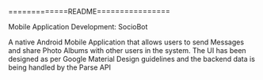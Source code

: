 =============README================

Mobile Application Development: SocioBot

A native Android Mobile Application that allows users to send Messages and share Photo Albums with other users in the system. The UI has been designed as per Google Material Design guidelines and the backend data is being handled by the Parse API
